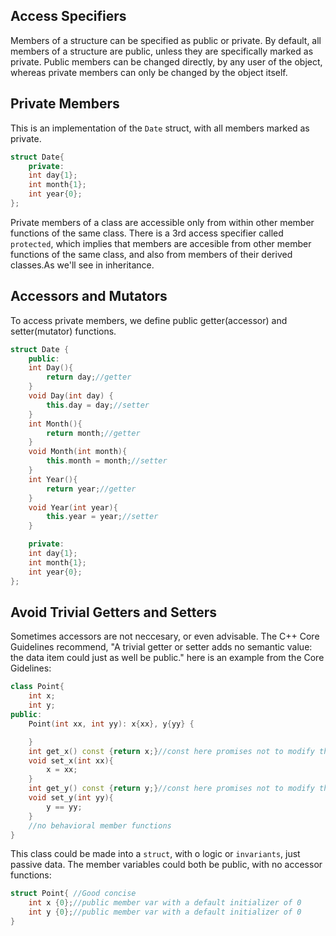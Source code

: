 ## Access Specifiers
Members of a structure can be specified as public or private.
By default, all members of a structure are public, unless they are specifically marked as private.
Public members can be changed directly, by any user of the object, whereas private members can only be changed by the object itself.

## Private Members
This is an implementation of the `Date` struct, with all members marked as private.
```cpp
struct Date{
    private:
    int day{1};
    int month{1};
    int year{0};
};
```
Private members of a class are accessible only from within other member functions of the same class.
There is a 3rd access specifier called `protected`, which implies that members are accesible from other member functions of the same class, and also from members of their derived classes.As we'll see in inheritance.

## Accessors and Mutators
To access private members, we define public getter(accessor) and setter(mutator) functions.
```cpp
struct Date {
    public:
    int Day(){
        return day;//getter
    }
    void Day(int day) {
        this.day = day;//setter
    }
    int Month(){
        return month;//getter
    }
    void Month(int month){
        this.month = month;//setter
    }
    int Year(){
        return year;//getter
    }
    void Year(int year){
        this.year = year;//setter
    }

    private:
    int day{1};
    int month{1};
    int year{0};
};
```
## Avoid Trivial Getters and Setters
Sometimes accessors are not neccesary, or even advisable. The C++ Core Guidelines recommend, "A trivial getter or setter adds no semantic value: the data item could just as well be public."
here is an example from the Core Gidelines:

```cpp
class Point{
    int x;
    int y;
public:
    Point(int xx, int yy): x{xx}, y{yy} {

    }
    int get_x() const {return x;}//const here promises not to modify the object
    void set_x(int xx){
        x = xx;
    }
    int get_y() const {return y;}//const here promises not to modify the object
    void set_y(int yy){
        y == yy;
    }
    //no behavioral member functions
}
```
This class could be made into a `struct`, with o logic or `invariants`, just passive data. The member variables could both be public, with no accessor functions:
```cpp
struct Point{ //Good concise
    int x {0};//public member var with a default initializer of 0
    int y {0};//public member var with a default initializer of 0
}
```